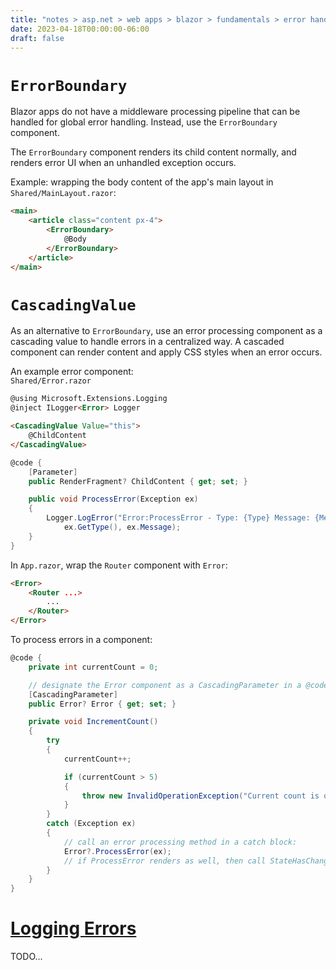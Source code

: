 ```yaml
---
title: "notes > asp.net > web apps > blazor > fundamentals > error handling"
date: 2023-04-18T00:00:00-06:00
draft: false
---
```


# `ErrorBoundary`
Blazor apps do not have a middleware processing pipeline that can be handled for global error handling.  Instead, use the `ErrorBoundary` component.  

The `ErrorBoundary` component renders its child content normally, and renders error UI when an unhandled exception occurs.

Example: wrapping the body content of the app's main layout in `Shared/MainLayout.razor`:
```html
<main>
    <article class="content px-4">
        <ErrorBoundary>
            @Body
        </ErrorBoundary>
    </article>
</main>
```

# `CascadingValue`
As an alternative to `ErrorBoundary`, use an error processing component as a cascading value to handle errors in a centralized way.  A cascaded component can render content and apply CSS styles when an error occurs.

An example error component:  
`Shared/Error.razor`
```html
@using Microsoft.Extensions.Logging
@inject ILogger<Error> Logger

<CascadingValue Value="this">
    @ChildContent
</CascadingValue>
```
```cs
@code {
    [Parameter]
    public RenderFragment? ChildContent { get; set; }

    public void ProcessError(Exception ex)
    {
        Logger.LogError("Error:ProcessError - Type: {Type} Message: {Message}", 
            ex.GetType(), ex.Message);
    }
}
```
In `App.razor`, wrap the `Router` component with `Error`:
```html
<Error>
    <Router ...>
        ...
    </Router>
</Error>
```
To process errors in a component:
```cs
@code {
    private int currentCount = 0;

    // designate the Error component as a CascadingParameter in a @code block:
    [CascadingParameter]
    public Error? Error { get; set; }

    private void IncrementCount()
    {
        try
        {
            currentCount++;

            if (currentCount > 5)
            {
                throw new InvalidOperationException("Current count is over five!");
            }
        }
        catch (Exception ex)
        {
            // call an error processing method in a catch block:
            Error?.ProcessError(ex);
            // if ProcessError renders as well, then call StateHasChanged at the end of the method to render the UI
        }
    }
}
```
# [Logging Errors](https://learn.microsoft.com/en-us/aspnet/core/blazor/fundamentals/handle-errors?view=aspnetcore-7.0#log-errors-with-a-persistent-provider)
TODO...